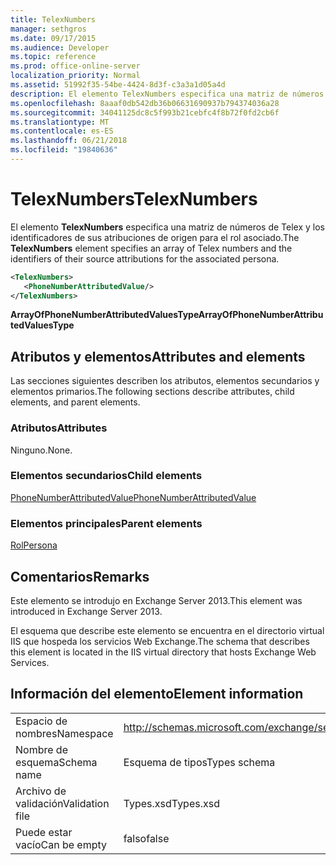 ```yaml
---
title: TelexNumbers
manager: sethgros
ms.date: 09/17/2015
ms.audience: Developer
ms.topic: reference
ms.prod: office-online-server
localization_priority: Normal
ms.assetid: 51992f35-54be-4424-8d3f-c3a3a1d05a4d
description: El elemento TelexNumbers especifica una matriz de números de Telex y los identificadores de sus atribuciones de origen para el rol asociado.
ms.openlocfilehash: 8aaaf0db542db36b06631690937b794374036a28
ms.sourcegitcommit: 34041125dc8c5f993b21cebfc4f8b72f0fd2cb6f
ms.translationtype: MT
ms.contentlocale: es-ES
ms.lasthandoff: 06/21/2018
ms.locfileid: "19840636"
---
```

# <a name="telexnumbers"></a><span data-ttu-id="2eb14-103">TelexNumbers</span><span class="sxs-lookup"><span data-stu-id="2eb14-103">TelexNumbers</span></span>

<span data-ttu-id="2eb14-104">El elemento **TelexNumbers** especifica una matriz de números de Telex y los identificadores de sus atribuciones de origen para el rol asociado.</span><span class="sxs-lookup"><span data-stu-id="2eb14-104">The **TelexNumbers** element specifies an array of Telex numbers and the identifiers of their source attributions for the associated persona.</span></span> 
  
```XML
<TelexNumbers>
   <PhoneNumberAttributedValue/>
</TelexNumbers>
```

 <span data-ttu-id="2eb14-105">**ArrayOfPhoneNumberAttributedValuesType**</span><span class="sxs-lookup"><span data-stu-id="2eb14-105">**ArrayOfPhoneNumberAttributedValuesType**</span></span>
## <a name="attributes-and-elements"></a><span data-ttu-id="2eb14-106">Atributos y elementos</span><span class="sxs-lookup"><span data-stu-id="2eb14-106">Attributes and elements</span></span>

<span data-ttu-id="2eb14-107">Las secciones siguientes describen los atributos, elementos secundarios y elementos primarios.</span><span class="sxs-lookup"><span data-stu-id="2eb14-107">The following sections describe attributes, child elements, and parent elements.</span></span>
  
### <a name="attributes"></a><span data-ttu-id="2eb14-108">Atributos</span><span class="sxs-lookup"><span data-stu-id="2eb14-108">Attributes</span></span>

<span data-ttu-id="2eb14-109">Ninguno.</span><span class="sxs-lookup"><span data-stu-id="2eb14-109">None.</span></span>
  
### <a name="child-elements"></a><span data-ttu-id="2eb14-110">Elementos secundarios</span><span class="sxs-lookup"><span data-stu-id="2eb14-110">Child elements</span></span>

[<span data-ttu-id="2eb14-111">PhoneNumberAttributedValue</span><span class="sxs-lookup"><span data-stu-id="2eb14-111">PhoneNumberAttributedValue</span></span>](phonenumberattributedvalue.md)
  
### <a name="parent-elements"></a><span data-ttu-id="2eb14-112">Elementos principales</span><span class="sxs-lookup"><span data-stu-id="2eb14-112">Parent elements</span></span>

[<span data-ttu-id="2eb14-113">Rol</span><span class="sxs-lookup"><span data-stu-id="2eb14-113">Persona</span></span>](persona.md)
  
## <a name="remarks"></a><span data-ttu-id="2eb14-114">Comentarios</span><span class="sxs-lookup"><span data-stu-id="2eb14-114">Remarks</span></span>

<span data-ttu-id="2eb14-115">Este elemento se introdujo en Exchange Server 2013.</span><span class="sxs-lookup"><span data-stu-id="2eb14-115">This element was introduced in Exchange Server 2013.</span></span>
  
<span data-ttu-id="2eb14-116">El esquema que describe este elemento se encuentra en el directorio virtual IIS que hospeda los servicios Web Exchange.</span><span class="sxs-lookup"><span data-stu-id="2eb14-116">The schema that describes this element is located in the IIS virtual directory that hosts Exchange Web Services.</span></span>
  
## <a name="element-information"></a><span data-ttu-id="2eb14-117">Información del elemento</span><span class="sxs-lookup"><span data-stu-id="2eb14-117">Element information</span></span>

|||
|:-----|:-----|
|<span data-ttu-id="2eb14-118">Espacio de nombres</span><span class="sxs-lookup"><span data-stu-id="2eb14-118">Namespace</span></span>  <br/> |http://schemas.microsoft.com/exchange/services/2006/types  <br/> |
|<span data-ttu-id="2eb14-119">Nombre de esquema</span><span class="sxs-lookup"><span data-stu-id="2eb14-119">Schema name</span></span>  <br/> |<span data-ttu-id="2eb14-120">Esquema de tipos</span><span class="sxs-lookup"><span data-stu-id="2eb14-120">Types schema</span></span>  <br/> |
|<span data-ttu-id="2eb14-121">Archivo de validación</span><span class="sxs-lookup"><span data-stu-id="2eb14-121">Validation file</span></span>  <br/> |<span data-ttu-id="2eb14-122">Types.xsd</span><span class="sxs-lookup"><span data-stu-id="2eb14-122">Types.xsd</span></span>  <br/> |
|<span data-ttu-id="2eb14-123">Puede estar vacío</span><span class="sxs-lookup"><span data-stu-id="2eb14-123">Can be empty</span></span>  <br/> |<span data-ttu-id="2eb14-124">falso</span><span class="sxs-lookup"><span data-stu-id="2eb14-124">false</span></span>  <br/> |
   

